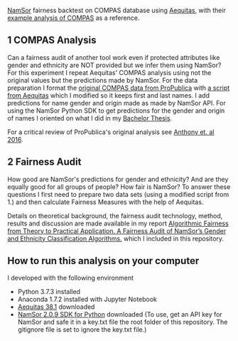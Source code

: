 [NamSor](https://v2.namsor.com/NamSorAPIv2/apidoc.html) fairness backtest on COMPAS database using [Aequitas](https://github.com/dssg/aequitas), with their [example analysis of COMPAS](https://github.com/dssg/aequitas/blob/master/docs/source/examples/compas_demo.ipynb) as a reference. 

## 1 COMPAS Analysis
Can a fairness audit of another tool work even if protected attributes like gender and ethnicity are NOT provided but we infer them using NamSor? For this experiment I repeat Aequitas' COMPAS analysis using not the original values but the predictions made by NamSor. For the data preparation I format the [original COMPAS data from ProPublica](https://github.com/propublica/compas-analysis/blob/master/compas-scores-two-years.csv) with [a script from Aequitas](https://github.com/dssg/aequitas/blob/master/examples/compas_data_for_aequitas.py) which I modified so it keeps first and last names. I add predictions for name gender and origin made as made by NamSor API. For using the NamSor Python SDK to get predictions for the gender and origin of names I oriented on what I did in my [Bachelor Thesis](https://github.com/LiFaytheGoblin/Gender-Equality-in-CS-Publications/blob/master/01_DataGatheringAndCleaning/03_Gender.ipynb).

For a critical review of ProPublica's original analysis see [Anthony et. al 2016](https://www.researchgate.net/publication/306032039_False_Positives_False_Negatives_and_False_Analyses_A_Rejoinder_to_Machine_Bias_There's_Software_Used_Across_the_Country_to_Predict_Future_Criminals_And_it's_Biased_Against_Blacks).

## 2 Fairness Audit
How good are NamSor's predictions for gender and ethnicity? And are they equally good for all groups of people? How fair is NamSor? To answer these questions I first need to prepare two data sets (using a modified script from 1.) and then calculate Fairness Measures with the help of Aequitas. 

Details on theoretical background, the fairness audit technology, method, results and discussion are made available in my report [Algorithmic Fairness from Theory to Practical Application. A Fairness Audit of NamSor’s Gender and Ethnicity Classification Algorithms.](https://github.com/namsor/namsor-compass/blob/master/algorithmic-fairness-fernsel-linda-2020.pdf) which I included in this repository.

## How to run this analysis on your computer
I developed with the following environment
* Python 3.7.3 installed
* Anaconda 1.7.2 installed with Jupyter Notebook
* [Aequitas 38.1](https://github.com/dssg/aequitas) downloaded
* [NamSor 2.0.9 SDK for Python](https://github.com/namsor/namsor-python-sdk2) downloaded (To use, get an API key for NamSor and safe it in a key.txt file the root folder of this repository. The gitignore file is set to ignore the key.txt file.)
